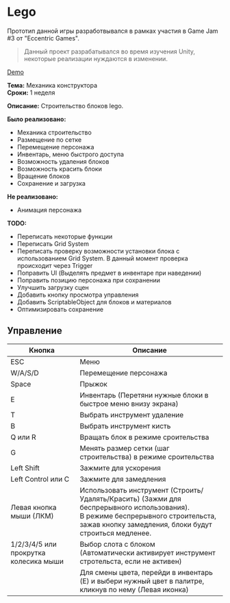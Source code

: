 # Lego

Прототип данной игры разработвывался в рамках участия в Game Jam #3 от "Eccentric Games".  
> Данный проект разрабатывался во время изучения Unity, некоторые реализации нуждаются в изменении.

[Demo](https://clickman6.github.io/Lego/)

**Тема:** Механика конструктора  
**Сроки:** 1 неделя

**Описание:** Строительство блоков lego.

**Было реализовано:**
- Механика строительство
- Размещение по сетке
- Перемещение персонажа
- Инвентарь, меню быстрого доступа
- Возможность удаления блоков
- Возможность красить блоки
- Вращение блоков
- Сохранение и загрузка

**Не реализовано:**
- Анимация персонажа

**TODO:**
- Переписать некоторые функции
- Переписать Grid System
- Переписать проверку возможности установки блока с использованием Grid System. В данный момент проверка происходит через Trigger
- Поправить UI (Выделять предмет в инвентаре при наведении)
- Поправить позицию персонажа при сохранении
- Улучшить загрузку сцен
- Добавить кнопку просмотра управления
- Добавить ScriptableObject для блоков и материалов
- Оптимизировать сохранение

## Управление
|Кнопка |Описание|
--- | ---|
|ESC|Меню|
|W/A/S/D|Перемещение персонажа|
|Space|Прыжок|
|E|Инвентарь (Перетяни нужные блоки в быстрое меню внизу экрана)|
|T|Выбрать инструмент удаление|
|B|Выбрать инструмент кисть|
|Q или R|Вращать блок в режиме сроительства|
|G|Менять размер сетки (шаг строительства) в режиме сроительства|
|Left Shift|Зажмите для ускорения|
|Left Control или C|Зажмите для замедления|
|Левая кнопка мыши (ЛКМ)|Использовать инструмент (Строить/Удалять/Красить) (Зажми для беспрерывного использования). <br>В режиме беспрерывного строительста, зажав кнопку замедления, блоки будут строиться медленее.|
|1/2/3/4/5 или прокрутка колесика мыши|Выбор слота с блоком <br>(Автоматически активирует инструмент стротельста, если не активен)|
| |Для смены цвета, перейди в инвентарь (E) и выбери нужный цвет в палитре, кликнув по нему (Левая иконка)|
